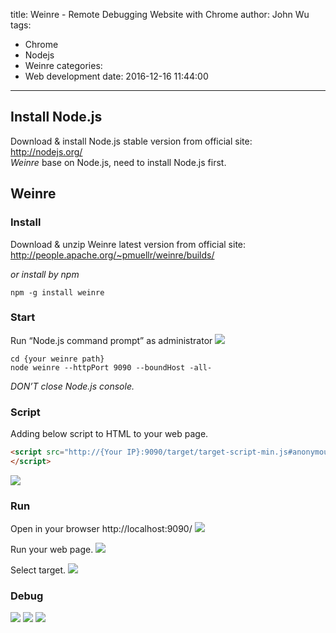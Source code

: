 title: Weinre - Remote Debugging Website with Chrome
author: John Wu
tags:
  - Chrome
  - Nodejs
  - Weinre
categories:
  - Web development
date: 2016-12-16 11:44:00
---
## Install Node.js
Download & install Node.js stable version from official site: http://nodejs.org/  
*Weinre* base on Node.js, need to install Node.js first.

## Weinre
### Install
Download & unzip Weinre latest version from official site:  
http://people.apache.org/~pmuellr/weinre/builds/

*or install by npm*
```
npm -g install weinre
```

<!-- more -->

### Start
Run “Node.js command prompt” as administrator
![](/images/pasted-5.png)
```
cd {your weinre path}
node weinre --httpPort 9090 --boundHost -all-
```
*DON’T close Node.js console.*

### Script
Adding below script to HTML to your web page.
``` html
<script src="http://{Your IP}:9090/target/target-script-min.js#anonymous">
</script>
```
![](/images/pasted-7.png)

### Run
Open in your browser http://localhost:9090/
![](/images/pasted-6.png)

Run your web page.
![](/images/pasted-8.png)

Select target.
![](/images/pasted-9.png)

### Debug
![](/images/pasted-16.png)
![](/images/pasted-13.png)
![](/images/pasted-14.png)